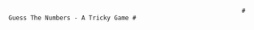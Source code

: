                                                                     # Guess The Numbers - A Tricky Game #
